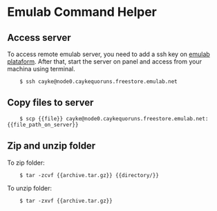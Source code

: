 # Emulab Command Helper #

## Access server ##

To access remote emulab server, you need to add a ssh key on [emulab plataform](https://www.emulab.net/ssh-keys.php).
After that, start the server on panel and access from your machina using terminal. 

        $ ssh cayke@node0.caykequoruns.freestore.emulab.net
        
## Copy files to server ##

        $ scp {{file}} cayke@node0.caykequoruns.freestore.emulab.net:{{file_path_on_server}}
        
## Zip and unzip folder ##
To zip folder:

        $ tar -zcvf {{archive.tar.gz}} {{directory/}} 
        
To unzip folder:
    
        $ tar -zxvf {{archive.tar.gz}}